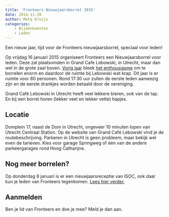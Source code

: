 ```yaml
---
title: 'Fronteers Nieuwjaarsborrel 2015'
date: 2014-11-28
author: Meta Kruijs
categories:
    - Bijeenkomsten
    - Leden
---
```


Een nieuw jaar, tijd voor de Fronteers nieuwjaarsborrel, speciaal voor leden!

Op vrijdag 16 januari 2015 organiseert Fronteers een Nieuwjaarsborrel voor leden. Deze zal plaatsvinden in Grand Cafe Lebowski, in Utrecht, maar dan wel in de grote zaal boven. [Vorig jaar](/blog/2013/12/nieuwjaarsborrel) bleek [het enthousiasme](/blog/2013/12/nieuwjaarsborrel#reacties) om te borrelen enorm en daardoor de ruimte bij Lebowski wat krap. Dit jaar is er ruimte voor 80 personen. Rond 17:30 uur zullen de eerste leden aanwezig zijn en de eerste drankjes worden betaald door de vereniging.

Grand Café Lebowski in Utrecht heeft veel lekkere bieren, ook van de tap. En bij een borrel horen (lekker veel en lekker vette) hapjes.

## Locatie

Domplein 17, naast de Dom in Utrecht, ongeveer 10 minuten lopen van Utrecht Centraal Station. Op de website van Grand Café Lebowski vind je de routebeschrijving.
Parkeren in Utrecht is geen probleem, maar bekijk wel even de tarieven. Kies voor garage Springweg of één van de andere parkeergarages rond Hoog Catharijne.

## Nog meer borrelen?

Op donderdag 8 januari is er een nieuwjaarsreceptie van ISOC, ook daar kun je leden van Fronteers tegenkomen. [Lees hier verder.](/blog/2014/11/nieuwjaarsreceptie-isoc)

## Aanmelden

Ben je lid van Fronteers en doe je mee? Meld je dan aan.
